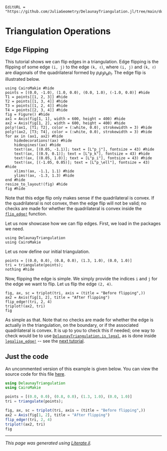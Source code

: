 ```@meta
EditURL = "https://github.com/JuliaGeometry/DelaunayTriangulation.jl/tree/main/docs/src/literate_tutorials/operations_flip_edge.jl"
```

# Triangulation Operations
## Edge Flipping

This tutorial shows we can flip edges in a triangulation. Edge flipping is the flipping of some
edge `(i, j)` to the edge `(k, ℓ)`, where `(i, j)` and `(k, ℓ)` are diagonals of the quadrilateral
formed by $p_ip_jp_kp_l$. The edge flip is illustrated below.

````@example operations_flip_edge
using CairoMakie #hide
points = [(0.0, -1.0), (1.0, 0.0), (0.0, 1.0), (-1.0, 0.0)] #hide
T1 = points[[1, 2, 3]] #hide
T2 = points[[1, 3, 4]] #hide
T3 = points[[1, 2, 4]] #hide
T4 = points[[2, 3, 4]] #hide
fig = Figure() #hide
ax1 = Axis(fig[1, 1], width = 600, height = 400) #hide
ax2 = Axis(fig[1, 2], width = 600, height = 400) #hide
poly!(ax1, [T1; T2], color = (:white, 0.0), strokewidth = 3) #hide
poly!(ax2, [T3; T4], color = (:white, 0.0), strokewidth = 3) #hide
for ax in (ax1, ax2) #hide
    hidedecorations!(ax) #hide
    hidespines!(ax) #hide
    text!(ax, [(0.05, -1.1)]; text = [L"p_j"], fontsize = 43) #hide
    text!(ax, [(0.9, 0.1)]; text = [L"p_k"], fontsize = 43) #hide
    text!(ax, [(0.05, 1.0)]; text = [L"p_i"], fontsize = 43) #hide
    text!(ax, [(-1.05, 0.05)]; text = [L"p_\ell"], fontsize = 43) #hide
    xlims!(ax, -1.1, 1.1) #hide
    ylims!(ax, -1.3, 1.3) #hide
end #hide
resize_to_layout!(fig) #hide
fig #hide
````

Note that this edge flip only makes sense if the quadrilateral
is convex. If the quadrilateral is not convex, then the edge flip
will not be valid; no checks are made for whether the
quadrilateral is convex inside the [`flip_edge!`](@ref) function.

Let us now showcase how we can flip edges. First, we load in the
packages we need.

````@example operations_flip_edge
using DelaunayTriangulation
using CairoMakie
````

Let us now define our initial triangulation.

````@example operations_flip_edge
points = [(0.0, 0.0), (0.8, 0.0), (1.3, 1.0), (0.0, 1.0)]
tri = triangulate(points);
nothing #hide
````

Now, flipping the edge is simple. We simply provide the indices `i` and `j`
for the edge we want to flip. Let us flip the edge `(2, 4)`.

````@example operations_flip_edge
fig, ax, sc = triplot(tri, axis = (title = "Before flipping",))
ax2 = Axis(fig[1, 2], title = "After flipping")
flip_edge!(tri, 2, 4)
triplot!(ax2, tri)
fig
````

As simple as that. Note that no checks are made for whether the edge is actually in the
triangulation, on the boundary, or if the associated quadrilateral is convex. It is
up to you to check this if needed; one way to check would be to use [`DelaunayTriangulation.is_legal`](@ref),
as is done inside [`legalise_edge!`](@ref) -- see the [next tutorial](operations_legalise_edge.md).

## Just the code
An uncommented version of this example is given below.
You can view the source code for this file [here](https://github.com/JuliaGeometry/DelaunayTriangulation.jl/tree/main/docs/src/literate_tutorials/operations_flip_edge.jl).

```julia
using DelaunayTriangulation
using CairoMakie

points = [(0.0, 0.0), (0.8, 0.0), (1.3, 1.0), (0.0, 1.0)]
tri = triangulate(points);

fig, ax, sc = triplot(tri, axis = (title = "Before flipping",))
ax2 = Axis(fig[1, 2], title = "After flipping")
flip_edge!(tri, 2, 4)
triplot!(ax2, tri)
fig
```

---

*This page was generated using [Literate.jl](https://github.com/fredrikekre/Literate.jl).*


